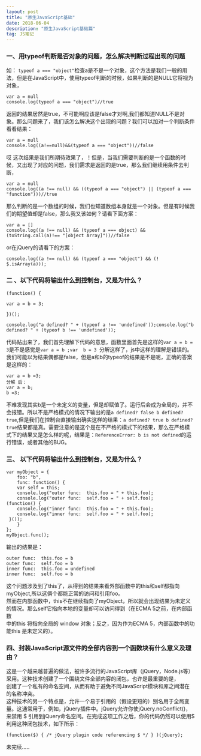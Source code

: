 ```yaml
---
layout: post
title: "原生JavaScript基础"
date: 2018-06-04
description: "原生JavaScript基础篇"
tag: JS笔记 
--- 
```

### 一、用typeof判断是否对象的问题，怎么解决判断过程出现的问题
如：
``` typeof a === "object" ```检查a是不是一个对象，这个方法是我们一般的用法，但是在JavaScript中，使用typeof判断的时候，如果判断的是NULL它将视为对象，
```
var a = null
console.log(typeof a === "object")//true
```
返回的结果居然是true，不可能啊应该是false才对啊,我们都知道NULL不是对象。那么问题来了，我们该怎么解决这个出现的问题？我们可以加对一个判断条件看看结果：
```
var a = null
console.log((a!==null)&&(typeof a === "object"))//false
```
哎 这次结果是我们所期待效果了，！但是，当我们需要判断的是一个函数的时候，又出现了对应的问题，我们需求是返回的是true，那么我们继续用条件去判断，
```
var a = null
console.log((a !== null) && ((typeof a === "object") || (typeof a === "function")))//true
```
那么判断的是一个数组的时候，我们也知道数组本身就是一个对象。但是有时候我们的期望值却是false，那么我又该如何？请看下面方案：
```
var a = []
console.log((a !== null) && (typeof a === object) && (toString.call(a)!== "[object Array]"))//false

```
or在jQuery的请看下的方案：
```
console.log((a !== null) && (typeof a === "object") && (! $.isArray(a)));
```
### 二 、以下代码将输出什么到控制台，又是为什么？
```
(function() {  

var a = b = 3;

})();

console.log("a defined? " + (typeof a !== 'undefined'));console.log("b defined? " + (typeof b !== 'undefined'));

```
代码贴出来了，我们首先理解下代码的意思，函数里面首先是这样的``` var a = b = 3 ```是不是感觉是``` var a = b ;var  b = 3  ```分解这样了，js中这样的理解是错误的。我们可能以为结果偶都是false，但是a和b的typeof的结果是不是呢，正确的答案是这样的：<br>
```
var a = b =3;
分解 后：
var a = b;
b =3;
```
不难发现其实b是一个未定义的变量，但是却赋值了。运行后会成为全局的，并不会报错。所以不是严格模式的情况下输出的是``` a defined? false
b defined? true ```,但是我们在控制台直接输出确实这样的结果：``` a defined? true b defined? true ```结果都是真。需要注意的是这个是在不严格的模式下的结果，那么在严格模式下的结果又是怎么样的呢，结果是：```ReferenceError: b is not defined```的运行错误，或者其他的BUG。<br>
### 三、 以下代码将输出什么到控制台，又是为什么？
```
var myObject = {
    foo: "b",
    func: function() { 
    var self = this;
    console.log("outer func:  this.foo = " + this.foo);
    console.log("outer func:  self.foo = " + self.foo);
(function() { 
    console.log("inner func:  this.foo = " + this.foo);
    console.log("inner func:  self.foo = " + self.foo);
 }());
    }
};
myObject.func();

```
输出的结果是：
```
outer func:  this.foo = b
outer func:  self.foo = b
inner func:  this.foo = undefined
inner func:  self.foo = b
```
这个问题涉及到了this了，从得到的结果来看外部函数中的this和self都指向myObject,所以这俩个都能正常的访问和引用foo。<br>
然而在内部函数中，this不在继续指向了myObject，所以就会出现结果为未定义的情况。那么self它指向本地的变量却可以访问得到（在ECMA 5之前，在内部函数<br>
中的this 将指向全局的 window 对象；反之，因为作为ECMA 5，内部函数中的功能this 是未定义的）。
### 四、封装JavaScript源文件的全部内容到一个函数块有什么意义及理由？
这是一个越来越普遍的做法，被许多流行的JavaScript库（jQuery，Node.js等）采用。这种技术创建了一个围绕文件全部内容的闭包，也许是最重要的是，<br>
创建了一个私有的命名空间，从而有助于避免不同JavaScript模块和库之间潜在的名称冲突。<br>
这种技术的另一个特点是，允许一个易于引用的（假设更短的）别名用于全局变量。这通常用于，例如，jQuery插件中。jQuery允许你使jQuery.noConflict()，<br>
来禁用 $ 引用到jQuery命名空间。在完成这项工作之后，你的代码仍然可以使用$ 利用这种闭包技术，如下所示：
```
(function($) { /* jQuery plugin code referencing $ */ } )(jQuery);
```
 未完续.....
